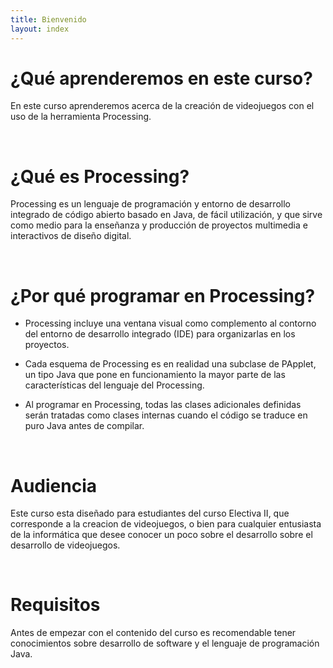```yaml
---
title: Bienvenido
layout: index
---
```


# ¿Qué aprenderemos en este curso?

En este curso aprenderemos acerca de la creación de videojuegos con el uso de la herramienta Processing.

&nbsp;
# ¿Qué es Processing?

Processing es un lenguaje de programación y entorno de desarrollo integrado de código abierto basado en Java, de fácil utilización, y que sirve como medio para la enseñanza y producción de proyectos multimedia e interactivos de diseño digital.

&nbsp;
# ¿Por qué programar en Processing?

* Processing incluye una ventana visual como complemento al contorno del entorno de desarrollo integrado (IDE) para organizarlas en los proyectos.

* Cada esquema de Processing es en realidad una subclase de PApplet, un tipo Java que pone en funcionamiento la mayor parte de las características del lenguaje del Processing.

* Al programar en Processing, todas las clases adicionales definidas serán tratadas como clases internas cuando el código se traduce en puro Java antes de compilar. 

&nbsp;
# Audiencia

Este curso esta diseñado para estudiantes del curso Electiva II, que corresponde a la creacion de videojuegos, o bien para cualquier entusiasta de la informática que desee conocer un poco sobre el desarrollo sobre el desarrollo de videojuegos.

&nbsp;
# Requisitos

Antes de empezar con el contenido del curso es recomendable tener conocimientos sobre desarrollo de software y el lenguaje de programación Java.
